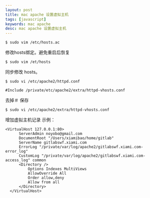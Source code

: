 ```yaml
---
layout: post
title: mac apache 设置虚拟主机
tags: [javascript]
keywords: mac apache
desc: mac apache 设置虚拟主机
---
```


`$ sudo vim /etc/hosts.ac`

修改hosts绑定。避免重启后恢复

`$ sudo vim /et/hosts`

同步修改 hosts。


`$ sudo vi /etc/apache2/httpd.conf`

```
#Include /private/etc/apache2/extra/httpd-vhosts.conf
```
去掉＃ 保存

`$ sudo vi /etc/apache2/extra/httpd-vhosts.conf`

增加虚拟主机记录
示例：
```
<VirtualHost 127.0.0.1:80>
      ServerAdmin noyobo@gmail.com
      DocumentRoot "/Users/xiamibao/home/gitlab"
      ServerName gitlabswf.xiami.com
      ErrorLog "/private/var/log/apache2/gitlabswf.xiami.com-error_log"
      CustomLog "/private/var/log/apache2/gitlabswf.xiami.com-access_log" common
      <Directory />
          Options Indexes MultiViews
          AllowOverride All
          Order allow,deny
          Allow from all
      </Directory>
  </VirtualHost>
```
